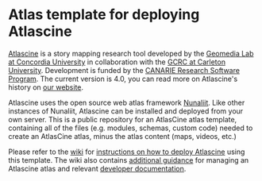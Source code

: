 # Atlas template for deploying Atlascine

[Atlascine](https://rs-atlascine.concordia.ca/) is a story mapping research tool developed by the [Geomedia Lab at Concordia University](https://geomedialab.org/) in collaboration with the [GCRC at Carleton University](https://gcrc.carleton.ca/). Development is funded by the [CANARIE Research Software Program](https://www.canarie.ca/software/). The current version is 4.0, you can read more on Atlascine's history on [our website](https://geomedialab.org/atlascine.html).

Atlascine uses the open source web atlas framework [Nunaliit](http://nunaliit.org/). Like other instances of Nunaliit, Atlascine can be installed and deployed from your own server. This is a public repository for an AtlasCine atlas template, containing all of the files (e.g. modules, schemas, custom code) needed to create an AtlasCine atlas, minus the atlas content (maps, videos, etc.)

Please refer to the [wiki](https://github.com/geomedialab/atlas-template/wiki/) for [instructions on how to deploy Atlascine](https://github.com/geomedialab/atlas-template/wiki/How-to-deploy-Atlascine) using this template. The wiki also contains [additional guidance](https://github.com/geomedialab/atlascine-template/wiki/Managing-an-atlas) for managing an Atlascine atlas and relevant [developer documentation](https://github.com/geomedialab/atlascine-template/wiki/Developer-documentation).

